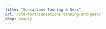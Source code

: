 ```yaml
---
title: "Sunsations Tanning & Gear"
url: /old-fort/sunsations-tanning-and-gear/
shop: beauty
---
```

